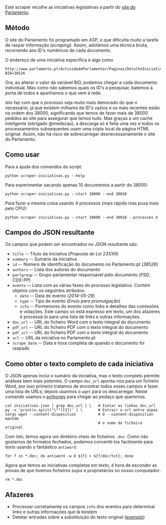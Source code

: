 
Este scraper recolhe as iniciativas legislativas a partir do [site do Parlamento](http://www.parlamento.pt).

Método
------

O site do Parlamento foi programado em ASP, o que dificulta muito a tarefa de raspar informação (_scraping_). Assim, adotámos uma técnica bruta, recorrendo aos ID's numéricos de cada documento. 

O endereço de uma iniciativa específica é algo como

    http://www.parlamento.pt/ActividadeParlamentar/Paginas/DetalheIniciativa.aspx?BID=38526

Ora, ao alterar o valor da variável BID, podemos chegar a cada documento individual. Mas como não sabemos quais os ID's a pesquisar, batemos à porta de todos e apanhamos o que vem à rede. 

Isto faz com que o processo seja muito mais demorado do que o necessário, já que existem milhares de ID's vazios e os mais recentes estão na ordem dos 38000, significando que temos de fazer mais de 38000 pedidos ao site para assegurar que temos tudo. Mas graças a um cache inteligente (obrigado @medecau), a descarga só é feita uma vez e todos os processamentos subsequentes usam uma cópia local da página HTML original. Assim, não há risco de sobrecarregar desnecessariamente o site do Parlamento.


Como usar
---------

Para a ajuda dos comandos do script:

    python scraper-iniciativas.py --help

Para experimentar sacando apenas 10 documentos a partir do 38000:

    python scraper-iniciativas.py --start 38000 --end 38010

Para fazer a mesma coisa usando 4 processos (mais rápido mas puxa mais pelo CPU):

    python scraper-iniciativas.py --start 38000 --end 38010 --processes 4


Campos do JSON resultante
-------------------------

Os campos que podem ser encontrados no JSON resultante são:

  * `title` -- Título da iniciativa (_Proposta de Lei 231/XII_)
  * `summary` -- Sumário da iniciativa 
  * `id` -- Número de identificação do documento no Parlamento.pt (_38526_)
  * `authors` -- Lista dos autores do documento
  * `parlgroup` -- Grupo parlamentar responsável pelo documento (_PSD, CDS-PP_)
  * `events` -- Lista com as várias fases do processo legislativo. Contém objetos com os seguintes atributos:
    * `date` -- Data do evento (_2014-05-29_)
    * `type` -- Tipo de evento (_Envio para promulgação_)
    * `info` -- Pormenores do evento como links e detalhes das comissões e votações. Este campo só está expresso em texto, um dos afazeres é processá-lo para uma lista de links e outras informações.
  * `doc_url` -- URL do ficheiro Word com o texto integral do documento
  * `pdf_url` -- URL do ficheiro PDF com o texto integral do documento
  * `pdf_url` -- URL do ficheiro PDF com o texto integral do documento
  * `url` -- URL da iniciativa no Parlamento.pt
  * `scrape_date` -- Data e hora completa de quando o documento foi raspado


Como obter o texto completo de cada iniciativa
----------------------------------------------

O JSON apenas inclui o sumário da iniciativa, mas o texto completo permite análises bem mais potentes. O campo `doc_url` aponta-nos para um ficheiro Word, por isso primeiro tratamos de encontrar todos esses campos e fazer uma lista de URLs; depois usarmos o `wget` para os descarregar. Neste comando usamos o [pythonpy](https://github.com/Russell91/pythonpy) para chegar ao pedaço que queremos.

    cat iniciativas.json | grep doc_url | \   # Isolar as linhas doc_url
    py -x 'print(x.split("\"")[3])' | \       # Extrair o url entre aspas
    xargs wget --content-disposition          # O --content-disposition mantém 
                                              # o nome do ficheiro original

Com isto, temos agora um diretório cheio de ficheiros `.doc`. Como não gostamos de formatos fechados, podemos convertê-los facilmente para texto usando o fantástico `antiword`:

    for f in *.doc; do antiword -w 0 ${f} > ${f/doc/txt}; done

Agora que temos as iniciativas completas em texto, é hora de esconder as provas de que tivemos ficheiros sujos e proprietários no nosso computador:

    rm *.doc


Afazeres
--------

  * Processar corretamente os campos `info` dos eventos para determinar links e outras informações que lá existem
  * Detetar entradas sobre a substituição do texto original ([exemplo](http://www.parlamento.pt/ActividadeParlamentar/Paginas/DetalheIniciativa.aspx?BID=38526))
